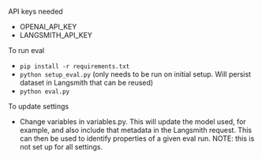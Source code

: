API keys needed
- OPENAI_API_KEY
- LANGSMITH_API_KEY

To run eval
- `pip install -r requirements.txt`
- `python setup_eval.py` (only needs to be run on initial setup. Will persist dataset in Langsmith that can be reused)
- `python eval.py`

To update settings
- Change variables in variables.py. This will update the model used, for example, and also include that metadata in the Langsmith request. This can then be used to identify properties of a given eval run. NOTE: this is not set up for all settings.